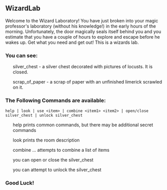 ## WizardLab

Welcome to the Wizard Laboratory!
You have just broken into your magic professor's laboratory
(without his knowledge!) in the early hours of the morning.
Unfortunately, the door magically seals itself behind you
and you estimate that you have a couple of hours to explore
and escape before he wakes up.  Get what you need and get out!
This is a wizards lab.

### You can see:
<ul>
silver_chest - a silver chest decorated with pictures of locusts. It is closed.
  
scrap_of_paper - a scrap of paper with an unfinished limerick scrawled on it.
</ul>

### The Following Commands are available: 
```
help | look | use <item> | combine <item1> <item2> | open/close silver_chest | unlock silver_chest
```
<ul>

help prints common commands, but there may be additional secret commands
  
look prints the room description
  
combine <item1> <item2> ... attempts to combine a list of items
  
you can open or close the silver_chest

you can attempt to unlock the silver_chest
</ul>

### Good Luck!
